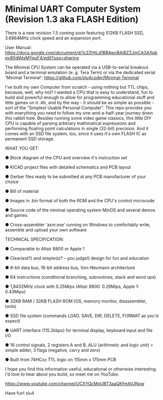 # Minimal UART Computer System (Revision 1.3 aka FLASH Edition)

There is a new revision 1.5 coming soon featuring 512KB FLASH SSD, 3.6864MHz clock speed and an expansion port.

User Manual: https://docs.google.com/document/d/1c2ZHtLd1BBAwcBAjBZZJmCA3AXpbpv80dlAtsMYpuF4/edit?usp=sharing

The Minimal CPU System can be operated via a USB-to-serial breakout board and a terminal emulation (e. g. Tera Term) or via the dedicated serial 'Minimal Terminal': https://github.com/slu4coder/Minimal-Terminal

I've built my own Computer from scratch - using nothing but TTL chips, because, well, why not? I wanted a CPU that is easy to understand, fun to build and powerful enough to allow for programming educational stuff and little games on it. Ah, and by the way - it should be as simple as possible - sort of the "Simplest Usable Personal Computer". This repo provides you with everything you need to follow my one-and-a-half-year journey down this rabbit hole. Besides running some video game classics, this little DIY CPU is capable of parsing arbitrary mathmatical expressions and performing floating point calculations in single (32-bit) precision. And it comes with an SSD file system, too, since it uses it's own FLASH IC as permanent SSD storage.

WHAT YOU GET:

  ● Block diagram of the CPU and overview it's instruction set

  ● KiCAD project files with detailed schematics and PCB layout
  
  ● Gerber files ready to be submitted at any PCB manufacturer of your choice
  
  ● Bill of material
  
  ● Images in .bin format of both the ROM and the CPU's control microcode
  
  ● Source code of the minimal operating system MinOS and several demos and games
  
  ● Cross-assembler 'asm.exe' running on Windows to comfortably write, assemble and upload your own software


TECHNICAL SPECIFICATION:
  
  ● Comparable to Altair 8800 or Apple 1
  
  ● Clear(est?) and simple(st? – you judge!) design for fun and education
  
  ● 8-bit data bus, 16-bit address bus, Von-Neumann architecture
  
  ● 64 instructions (conditional branching, subroutines, stack and word ops)
  
  ● 1,8432MHz clock with 0.25Mips (Altair 8800: 0.29Mips, Apple 1: 0.43Mips)
  
  ● 32KB RAM / 32KB FLASH ROM (OS, memory monitor, disassembler, tools)
  
  ● SSD file system (commands LOAD, SAVE, DIR, DELETE, FORMAT as you'd expect)
  
  ● UART interface (115.2kbps) for terminal display, keyboard input and file I/O
  
  ● 16 control signals, 2 registers A and B, ALU (arithmetic and logic unit) = simple adder, 3 flags (negative, carry and zero)
  
  ● Built from 74HCxx TTL logic on 115mm x 175mm PCB


I hope you find this information useful, educational or otherwise interesting. I'd love to hear about you build, so meet me on YouTube.

https://www.youtube.com/channel/UCXYQcMpUBT3aaQKfmAVJNow

Have fun!
slu4
